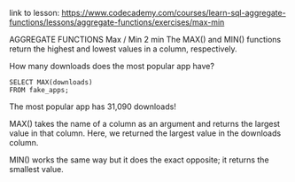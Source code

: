 link to lesson:
https://www.codecademy.com/courses/learn-sql-aggregate-functions/lessons/aggregate-functions/exercises/max-min


AGGREGATE FUNCTIONS
Max / Min
2 min
The MAX() and MIN() functions return the highest and lowest values in a column, respectively.

How many downloads does the most popular app have?
```
SELECT MAX(downloads)
FROM fake_apps;
```
The most popular app has 31,090 downloads!

MAX() takes the name of a column as an argument and returns the largest value in that column. Here, we returned the largest value in the downloads column.

MIN() works the same way but it does the exact opposite; it returns the smallest value.
